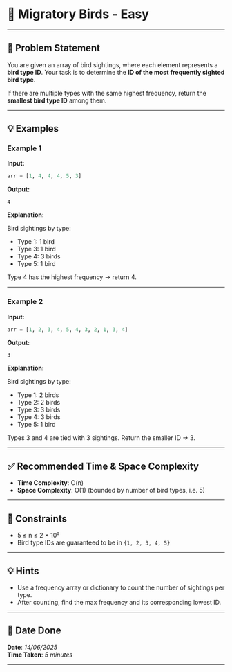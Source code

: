 # 🧮 Migratory Birds - Easy

---

## 📌 Problem Statement

You are given an array of bird sightings, where each element represents a **bird type ID**. Your task is to determine the **ID of the most frequently sighted bird type**.

If there are multiple types with the same highest frequency, return the **smallest bird type ID** among them.

---

## 💡 Examples

### Example 1

**Input:**
```python
arr = [1, 4, 4, 4, 5, 3]
```

**Output:**
```
4
```

**Explanation:**

Bird sightings by type:
- Type 1: 1 bird
- Type 3: 1 bird
- Type 4: 3 birds
- Type 5: 1 bird

Type 4 has the highest frequency → return 4.

---

### Example 2

**Input:**
```python
arr = [1, 2, 3, 4, 5, 4, 3, 2, 1, 3, 4]
```

**Output:**
```
3
```

**Explanation:**

Bird sightings by type:
- Type 1: 2 birds
- Type 2: 2 birds
- Type 3: 3 birds
- Type 4: 3 birds
- Type 5: 1 bird

Types 3 and 4 are tied with 3 sightings. Return the smaller ID → 3.

---

## ✅ Recommended Time & Space Complexity

- **Time Complexity**: O(n)
- **Space Complexity**: O(1) (bounded by number of bird types, i.e. 5)

---

## 📎 Constraints

- 5 ≤ n ≤ 2 × 10⁵
- Bird type IDs are guaranteed to be in `{1, 2, 3, 4, 5}`

---

## 💡 Hints

- Use a frequency array or dictionary to count the number of sightings per type.
- After counting, find the max frequency and its corresponding lowest ID.

---

## 📅 Date Done

**Date**: *14/06/2025*  
**Time Taken**: *5 minutes*

---